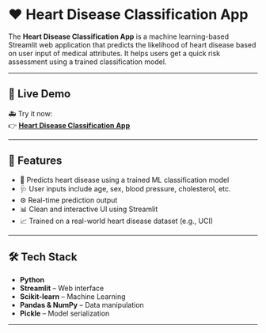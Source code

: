 # ❤️ Heart Disease Classification App

The **Heart Disease Classification App** is a machine learning-based Streamlit web application that predicts the likelihood of heart disease based on user input of medical attributes. It helps users get a quick risk assessment using a trained classification model.

---

## 🔗 Live Demo

🚑 Try it now:  
👉 **[Heart Disease Classification App](https://heart-disease-classification-1.streamlit.app/)**

---

## 🎯 Features

- 🧠 Predicts heart disease using a trained ML classification model
- 🩺 User inputs include age, sex, blood pressure, cholesterol, etc.
- ⚙️ Real-time prediction output
- 📊 Clean and interactive UI using Streamlit
- 📈 Trained on a real-world heart disease dataset (e.g., UCI)

---

## 🛠️ Tech Stack

- **Python**
- **Streamlit** – Web interface
- **Scikit-learn** – Machine Learning
- **Pandas & NumPy** – Data manipulation
- **Pickle** – Model serialization

---
